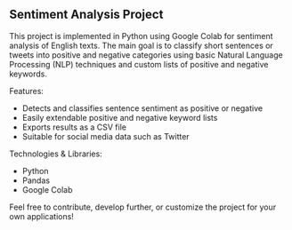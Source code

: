 ## Sentiment Analysis Project

This project is implemented in Python using Google Colab for sentiment analysis of English texts. The main goal is to classify short sentences or tweets into positive and negative categories using basic Natural Language Processing (NLP) techniques and custom lists of positive and negative keywords.

Features:
- Detects and classifies sentence sentiment as positive or negative
- Easily extendable positive and negative keyword lists
- Exports results as a CSV file
- Suitable for social media data such as Twitter

Technologies & Libraries:
- Python
- Pandas
- Google Colab

Feel free to contribute, develop further, or customize the project for your own applications!

